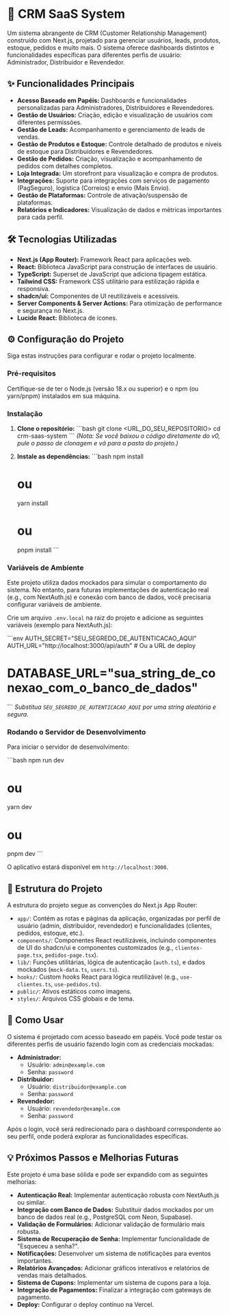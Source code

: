 # 🚀 CRM SaaS System

Um sistema abrangente de CRM (Customer Relationship Management) construído com Next.js, projetado para gerenciar usuários, leads, produtos, estoque, pedidos e muito mais. O sistema oferece dashboards distintos e funcionalidades específicas para diferentes perfis de usuário: Administrador, Distribuidor e Revendedor.

## ✨ Funcionalidades Principais

*   **Acesso Baseado em Papéis:** Dashboards e funcionalidades personalizadas para Administradores, Distribuidores e Revendedores.
*   **Gestão de Usuários:** Criação, edição e visualização de usuários com diferentes permissões.
*   **Gestão de Leads:** Acompanhamento e gerenciamento de leads de vendas.
*   **Gestão de Produtos e Estoque:** Controle detalhado de produtos e níveis de estoque para Distribuidores e Revendedores.
*   **Gestão de Pedidos:** Criação, visualização e acompanhamento de pedidos com detalhes completos.
*   **Loja Integrada:** Um storefront para visualização e compra de produtos.
*   **Integrações:** Suporte para integrações com serviços de pagamento (PagSeguro), logística (Correios) e envio (Mais Envio).
*   **Gestão de Plataformas:** Controle de ativação/suspensão de plataformas.
*   **Relatórios e Indicadores:** Visualização de dados e métricas importantes para cada perfil.

## 🛠️ Tecnologias Utilizadas

*   **Next.js (App Router):** Framework React para aplicações web.
*   **React:** Biblioteca JavaScript para construção de interfaces de usuário.
*   **TypeScript:** Superset de JavaScript que adiciona tipagem estática.
*   **Tailwind CSS:** Framework CSS utilitário para estilização rápida e responsiva.
*   **shadcn/ui:** Componentes de UI reutilizáveis e acessíveis.
*   **Server Components & Server Actions:** Para otimização de performance e segurança no Next.js.
*   **Lucide React:** Biblioteca de ícones.

## ⚙️ Configuração do Projeto

Siga estas instruções para configurar e rodar o projeto localmente.

### Pré-requisitos

Certifique-se de ter o Node.js (versão 18.x ou superior) e o npm (ou yarn/pnpm) instalados em sua máquina.

### Instalação

1.  **Clone o repositório:**
    \`\`\`bash
    git clone <URL_DO_SEU_REPOSITORIO>
    cd crm-saas-system
    \`\`\`
    *(Nota: Se você baixou o código diretamente do v0, pule o passo de clonagem e vá para a pasta do projeto.)*

2.  **Instale as dependências:**
    \`\`\`bash
    npm install
    # ou
    yarn install
    # ou
    pnpm install
    \`\`\`

### Variáveis de Ambiente

Este projeto utiliza dados mockados para simular o comportamento do sistema. No entanto, para futuras implementações de autenticação real (e.g., com NextAuth.js) e conexão com banco de dados, você precisaria configurar variáveis de ambiente.

Crie um arquivo `.env.local` na raiz do projeto e adicione as seguintes variáveis (exemplo para NextAuth.js):

\`\`\`env
AUTH_SECRET="SEU_SEGREDO_DE_AUTENTICACAO_AQUI"
AUTH_URL="http://localhost:3000/api/auth" # Ou a URL de deploy
# DATABASE_URL="sua_string_de_conexao_com_o_banco_de_dados"
\`\`\`
*Substitua `SEU_SEGREDO_DE_AUTENTICACAO_AQUI` por uma string aleatória e segura.*

### Rodando o Servidor de Desenvolvimento

Para iniciar o servidor de desenvolvimento:

\`\`\`bash
npm run dev
# ou
yarn dev
# ou
pnpm dev
\`\`\`

O aplicativo estará disponível em `http://localhost:3000`.

## 📂 Estrutura do Projeto

A estrutura do projeto segue as convenções do Next.js App Router:

*   `app/`: Contém as rotas e páginas da aplicação, organizadas por perfil de usuário (admin, distribuidor, revendedor) e funcionalidades (clientes, pedidos, estoque, etc.).
*   `components/`: Componentes React reutilizáveis, incluindo componentes de UI do shadcn/ui e componentes customizados (e.g., `clientes-page.tsx`, `pedidos-page.tsx`).
*   `lib/`: Funções utilitárias, lógica de autenticação (`auth.ts`), e dados mockados (`mock-data.ts`, `users.ts`).
*   `hooks/`: Custom hooks React para lógica reutilizável (e.g., `use-clientes.ts`, `use-pedidos.ts`).
*   `public/`: Ativos estáticos como imagens.
*   `styles/`: Arquivos CSS globais e de tema.

## 🔑 Como Usar

O sistema é projetado com acesso baseado em papéis. Você pode testar os diferentes perfis de usuário fazendo login com as credenciais mockadas:

*   **Administrador:**
    *   Usuário: `admin@example.com`
    *   Senha: `password`
*   **Distribuidor:**
    *   Usuário: `distribuidor@example.com`
    *   Senha: `password`
*   **Revendedor:**
    *   Usuário: `revendedor@example.com`
    *   Senha: `password`

Após o login, você será redirecionado para o dashboard correspondente ao seu perfil, onde poderá explorar as funcionalidades específicas.

## 💡 Próximos Passos e Melhorias Futuras

Este projeto é uma base sólida e pode ser expandido com as seguintes melhorias:

*   **Autenticação Real:** Implementar autenticação robusta com NextAuth.js ou similar.
*   **Integração com Banco de Dados:** Substituir dados mockados por um banco de dados real (e.g., PostgreSQL com Neon, Supabase).
*   **Validação de Formulários:** Adicionar validação de formulário mais robusta.
*   **Sistema de Recuperação de Senha:** Implementar funcionalidade de "Esqueceu a senha?".
*   **Notificações:** Desenvolver um sistema de notificações para eventos importantes.
*   **Relatórios Avançados:** Adicionar gráficos interativos e relatórios de vendas mais detalhados.
*   **Sistema de Cupons:** Implementar um sistema de cupons para a loja.
*   **Integração de Pagamentos:** Finalizar a integração com gateways de pagamento.
*   **Deploy:** Configurar o deploy contínuo na Vercel.
